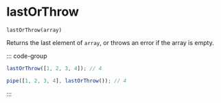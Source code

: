 # lastOrThrow

`lastOrThrow(array)`

Returns the last element of `array`, or throws an error if the array is empty.

::: code-group

```ts [data-first]
lastOrThrow([1, 2, 3, 4]); // 4
```

```ts [data-last]
pipe([1, 2, 3, 4], lastOrThrow()); // 4
```

:::
